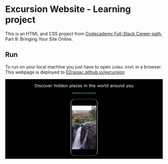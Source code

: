 # Excursion Website - Learning project

This is an HTML and CSS project from [Codecademy Full-Stack Career-path](https://www.codecademy.com/learn/paths/full-stack-engineer-career-path), Part 9: Bringing Your Site Online.

## Run

To run on your local machine you just have to open `index.html` in a browser. This webpage is deployed to [02rasjac.github.io/excursion](https://02rasjac.github.io/excursion/)

![Page-Hero](./page_hero.png)

